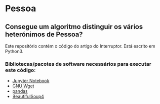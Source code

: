 # Pessoa

## Consegue um algoritmo distinguir os vários heterónimos de Pessoa?

Este repositório contém o código do artigo do Interruptor. Está escrito em Python3.

### Bibliotecas/pacotes de software necessários para executar este código:
- [Jupyter Notebook](https://jupyter.org/)
- [GNU Wget](https://www.gnu.org/software/wget/)
- [pandas](https://pandas.pydata.org/)
- [BeautifulSoup4](https://www.crummy.com/software/BeautifulSoup/bs4/doc/)


